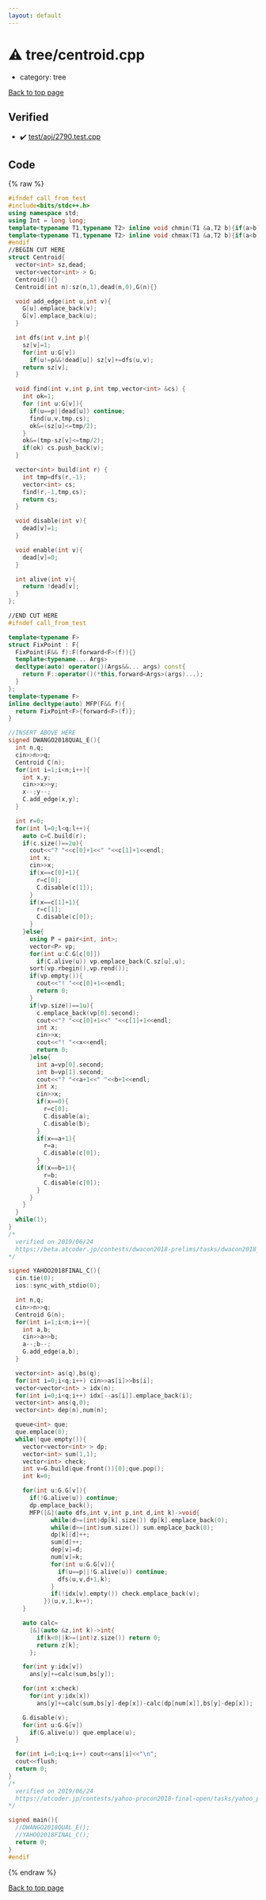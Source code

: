 ```yaml
---
layout: default
---
```


<!-- mathjax config similar to math.stackexchange -->
<script type="text/javascript" async
  src="https://cdnjs.cloudflare.com/ajax/libs/mathjax/2.7.5/MathJax.js?config=TeX-MML-AM_CHTML">
</script>
<script type="text/x-mathjax-config">
  MathJax.Hub.Config({
    TeX: { equationNumbers: { autoNumber: "AMS" }},
    tex2jax: {
      inlineMath: [ ['$','$'] ],
      processEscapes: true
    },
    "HTML-CSS": { matchFontHeight: false },
    displayAlign: "left",
    displayIndent: "2em"
  });
</script>

<script type="text/javascript" src="https://cdnjs.cloudflare.com/ajax/libs/jquery/3.4.1/jquery.min.js"></script>
<script src="https://cdn.jsdelivr.net/npm/jquery-balloon-js@1.1.2/jquery.balloon.min.js" integrity="sha256-ZEYs9VrgAeNuPvs15E39OsyOJaIkXEEt10fzxJ20+2I=" crossorigin="anonymous"></script>
<script type="text/javascript" src="../../assets/js/copy-button.js"></script>
<link rel="stylesheet" href="../../assets/css/copy-button.css" />


# :warning: tree/centroid.cpp
* category: tree


[Back to top page](../../index.html)



## Verified
* :heavy_check_mark: [test/aoj/2790.test.cpp](../../verify/test/aoj/2790.test.cpp.html)


## Code
{% raw %}
```cpp
#ifndef call_from_test
#include<bits/stdc++.h>
using namespace std;
using Int = long long;
template<typename T1,typename T2> inline void chmin(T1 &a,T2 b){if(a>b) a=b;}
template<typename T1,typename T2> inline void chmax(T1 &a,T2 b){if(a<b) a=b;}
#endif
//BEGIN CUT HERE
struct Centroid{
  vector<int> sz,dead;
  vector<vector<int> > G;
  Centroid(){}
  Centroid(int n):sz(n,1),dead(n,0),G(n){}

  void add_edge(int u,int v){
    G[u].emplace_back(v);
    G[v].emplace_back(u);
  }

  int dfs(int v,int p){
    sz[v]=1;
    for(int u:G[v])
      if(u!=p&&!dead[u]) sz[v]+=dfs(u,v);
    return sz[v];
  }

  void find(int v,int p,int tmp,vector<int> &cs) {
    int ok=1;
    for (int u:G[v]){
      if(u==p||dead[u]) continue;
      find(u,v,tmp,cs);
      ok&=(sz[u]<=tmp/2);
    }
    ok&=(tmp-sz[v]<=tmp/2);
    if(ok) cs.push_back(v);
  }

  vector<int> build(int r) {
    int tmp=dfs(r,-1);
    vector<int> cs;
    find(r,-1,tmp,cs);
    return cs;
  }

  void disable(int v){
    dead[v]=1;
  }

  void enable(int v){
    dead[v]=0;
  }

  int alive(int v){
    return !dead[v];
  }
};

//END CUT HERE
#ifndef call_from_test

template<typename F>
struct FixPoint : F{
  FixPoint(F&& f):F(forward<F>(f)){}
  template<typename... Args>
  decltype(auto) operator()(Args&&... args) const{
    return F::operator()(*this,forward<Args>(args)...);
  }
};
template<typename F>
inline decltype(auto) MFP(F&& f){
  return FixPoint<F>{forward<F>(f)};
}

//INSERT ABOVE HERE
signed DWANGO2018QUAL_E(){
  int n,q;
  cin>>n>>q;
  Centroid C(n);
  for(int i=1;i<n;i++){
    int x,y;
    cin>>x>>y;
    x--;y--;
    C.add_edge(x,y);
  }

  int r=0;
  for(int l=0;l<q;l++){
    auto c=C.build(r);
    if(c.size()==2u){
      cout<<"? "<<c[0]+1<<" "<<c[1]+1<<endl;
      int x;
      cin>>x;
      if(x==c[0]+1){
        r=c[0];
        C.disable(c[1]);
      }
      if(x==c[1]+1){
        r=c[1];
        C.disable(c[0]);
      }
    }else{
      using P = pair<int, int>;
      vector<P> vp;
      for(int u:C.G[c[0]])
        if(C.alive(u)) vp.emplace_back(C.sz[u],u);
      sort(vp.rbegin(),vp.rend());
      if(vp.empty()){
        cout<<"! "<<c[0]+1<<endl;
        return 0;
      }
      if(vp.size()==1u){
        c.emplace_back(vp[0].second);
        cout<<"? "<<c[0]+1<<" "<<c[1]+1<<endl;
        int x;
        cin>>x;
        cout<<"! "<<x<<endl;
        return 0;
      }else{
        int a=vp[0].second;
        int b=vp[1].second;
        cout<<"? "<<a+1<<" "<<b+1<<endl;
        int x;
        cin>>x;
        if(x==0){
          r=c[0];
          C.disable(a);
          C.disable(b);
        }
        if(x==a+1){
          r=a;
          C.disable(c[0]);
        }
        if(x==b+1){
          r=b;
          C.disable(c[0]);
        }
      }
    }
  }
  while(1);
}
/*
  verified on 2019/06/24
  https://beta.atcoder.jp/contests/dwacon2018-prelims/tasks/dwacon2018_prelims_e
*/

signed YAHOO2018FINAL_C(){
  cin.tie(0);
  ios::sync_with_stdio(0);

  int n,q;
  cin>>n>>q;
  Centroid G(n);
  for(int i=1;i<n;i++){
    int a,b;
    cin>>a>>b;
    a--;b--;
    G.add_edge(a,b);
  }

  vector<int> as(q),bs(q);
  for(int i=0;i<q;i++) cin>>as[i]>>bs[i];
  vector<vector<int> > idx(n);
  for(int i=0;i<q;i++) idx[--as[i]].emplace_back(i);
  vector<int> ans(q,0);
  vector<int> dep(n),num(n);

  queue<int> que;
  que.emplace(0);
  while(!que.empty()){
    vector<vector<int> > dp;
    vector<int> sum(1,1);
    vector<int> check;
    int v=G.build(que.front())[0];que.pop();
    int k=0;

    for(int u:G.G[v]){
      if(!G.alive(u)) continue;
      dp.emplace_back();
      MFP([&](auto dfs,int v,int p,int d,int k)->void{
            while(d>=(int)dp[k].size()) dp[k].emplace_back(0);
            while(d>=(int)sum.size()) sum.emplace_back(0);
            dp[k][d]++;
            sum[d]++;
            dep[v]=d;
            num[v]=k;
            for(int u:G.G[v]){
              if(u==p||!G.alive(u)) continue;
              dfs(u,v,d+1,k);
            }
            if(!idx[v].empty()) check.emplace_back(v);
          })(u,v,1,k++);
    }

    auto calc=
      [&](auto &z,int k)->int{
        if(k<0||k>=(int)z.size()) return 0;
        return z[k];
      };

    for(int y:idx[v])
      ans[y]+=calc(sum,bs[y]);

    for(int x:check)
      for(int y:idx[x])
        ans[y]+=calc(sum,bs[y]-dep[x])-calc(dp[num[x]],bs[y]-dep[x]);

    G.disable(v);
    for(int u:G.G[v])
      if(G.alive(u)) que.emplace(u);
  }

  for(int i=0;i<q;i++) cout<<ans[i]<<"\n";
  cout<<flush;
  return 0;
}
/*
  verified on 2019/06/24
  https://atcoder.jp/contests/yahoo-procon2018-final-open/tasks/yahoo_procon2018_final_c
*/

signed main(){
  //DWANGO2018QUAL_E();
  //YAHOO2018FINAL_C();
  return 0;
}
#endif

```
{% endraw %}

[Back to top page](../../index.html)


